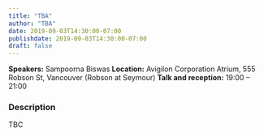 ```yaml
---
title: "TBA"
author: "TBA"
date: 2019-09-03T14:30:00-07:00
publishdate: 2019-09-03T14:30:00-07:00
draft: false
---
```



**Speakers:** Sampoorna Biswas
**Location:** Avigilon Corporation Atrium, 555 Robson St, Vancouver (Robson at Seymour)
**Talk and reception:** 19:00 &ndash; 21:00  


### Description
TBC
